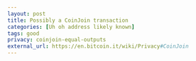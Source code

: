 ```yaml
---
layout: post
title: Possibly a CoinJoin transaction
categories: [Uh oh address likely known]
tags: good
privacy: coinjoin-equal-outputs
external_url: https://en.bitcoin.it/wiki/Privacy#CoinJoin
---
```

